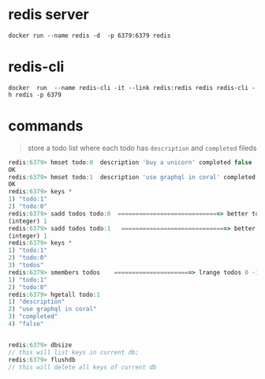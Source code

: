 # redis server
` docker run --name redis -d  -p 6379:6379 redis `
# redis-cli
` docker  run  --name redis-cli -it --link redis:redis redis redis-cli -h redis -p 6379 `
# commands
> store a todo list where each todo has `description` and `completed` fileds

```js
redis:6379> hmset todo:0  description 'buy a unicorn' completed false
OK
redis:6379> hmset todo:1  description 'use graphql in coral' completed false
OK
redis:6379> keys *
1) "todo:1"
2) "todo:0"
redis:6379> sadd todos todo:0  =============================> better to use :   lpush todos todo:0
(integer) 1
redis:6379> sadd todos todo:1   ==============================> better to use :   lpush todos todo:1
(integer) 1
redis:6379> keys *
1) "todo:1"
2) "todo:0"
3) "todos"
redis:6379> smembers todos    ======================> lrange todos 0 -1 // lrange list-name  start( zero-indexed)  end (inclusive)
1) "todo:1"
2) "todo:0"
redis:6379> hgetall todo:1
1) "description"
2) "use graphql in coral"
3) "completed"
4) "false"


redis:6379> dbsize
// this will list keys in current db;
redis:6379> flushdb
// this will delete all keys of current db
```
